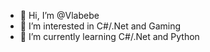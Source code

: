 - 👋 Hi, I’m @Vlabebe
- 👀 I’m interested in C#/.Net and Gaming
- 🌱 I’m currently learning C#/.Net and Python


<!---
Vlabebe/Vlabebe is a ✨ special ✨ repository because its `README.md` (this file) appears on your GitHub profile.
You can click the Preview link to take a look at your changes.
--->
